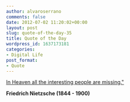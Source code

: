 ```yaml
---
author: alvaroserrano
comments: false
date: 2012-07-02 11:20:02+00:00
layout: post
slug: quote-of-the-day-35
title: Quote of the Day
wordpress_id: 1637173181
categories:
- Digital Life
post_format:
- Quote
---
```


[In Heaven all the interesting people are missing."](http://www.quotationspage.com/qotd/2012-06-30.html)

**Friedrich Nietzsche (1844 - 1900)**
